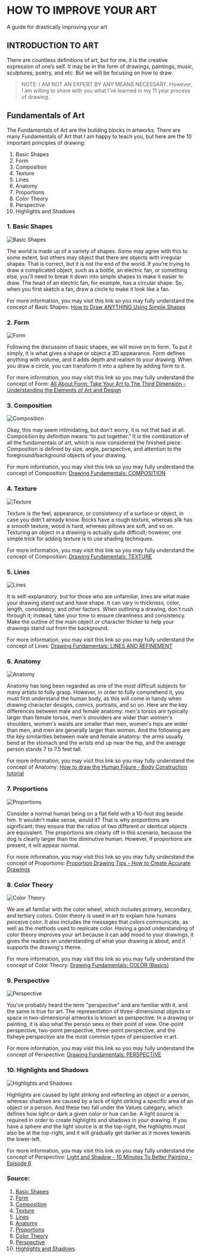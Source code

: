 # HOW TO IMPROVE YOUR ART
A guide for drastically improving your art 


## **INTRODUCTION TO ART**
There are countless definitions of art, but for me, it is the creative expression of one’s self. It may be in the form of drawings, paintings, music, sculptures, poetry, and etc. But we will be focusing on how to draw.

> NOTE: I AM NOT AN EXPERT BY ANY MEANS NECESSARY. However, I am willing to share with you what I’ve learned in my 11 year process of drawing.

## Fundamentals of Art
The Fundamentals of Art are the building blocks in artworks. There are many Fundamentals of Art that I am happy to teach you, but here are the 10 important principles of drawing:
1. Basic Shapes
2. Form
3. Composition
4. Texture
5. Lines
6. Anatomy
7. Proportions
8. Color Theory
9. Perspective
10. Highlights and Shadows

### 1. Basic Shapes
![Basic Shapes](https://user-images.githubusercontent.com/99783855/155145793-ca59c4f3-ddb2-4c57-829d-f1c5b46e2b29.jpg)

The world is made up of a variety of shapes. Some may agree with this to some extent, but others may object that there are objects with irregular shapes. That is correct, but it is not the end of the world. If you're trying to draw a complicated object, such as a bottle, an electric fan, or something else, you'll need to break it down into simple shapes to make it easier to draw. The head of an electric fan, for example, has a circular shape. So, when you first sketch a fan, draw a circle to make it look like a fan.

For more information, you may visit this link so you may fully understand the concept of Basic Shapes: [How to Draw ANYTHING Using Simple Shapes](https://www.youtube.com/watch?v=-6F5q_5HC3o)

### 2. Form
![Form](https://user-images.githubusercontent.com/99783855/155145893-f1fc9cb2-fccb-48d0-bf97-ebd19b6d067c.png)

Following the discussion of basic shapes, we will move on to form. To put it simply, it is what gives a shape or object a 3D appearance. Form defines anything with volume, and it adds depth and realism to your drawing. When you draw a circle, you can transform it into a sphere by adding form to it.

For more information, you may visit this link so you may fully understand the concept of Form: [All About Form: Take Your Art to The Third Dimension - Understanding the Elements of Art and Design](https://www.youtube.com/watch?v=8P6OPDgEqw4)

### 3. Composition
![Composition](https://user-images.githubusercontent.com/99783855/155145947-4dc98e2e-110e-4db6-8f1b-d0a8b61d1c61.jpg)

Okay, this may seem intimidating, but don’t worry, it is not that bad at all. Composition by definition means “to put together.” It is the combination of all the fundamentals of art, which is now considered the finished piece. Composition is defined by size, angle, perspective, and attention to the foreground/background objects of your drawing.

For more information, you may visit this link so you may fully understand the concept of Composition: [Drawing Fundamentals: COMPOSITION](https://www.youtube.com/watch?v=aHq5KwFvtns)

### 4. Texture
![Texture](https://user-images.githubusercontent.com/99783855/155146023-1a3bfdcc-4786-467c-ae83-275cbe766bc0.jpg)

Texture is the feel, appearance, or consistency of a surface or object, in case you didn't already know. Rocks have a rough texture, whereas silk has a smooth texture, wood is hard, whereas pillows are soft, and so on. Texturing an object in a drawing is actually quite difficult; however, one simple trick for adding texture is to use shading techniques.

For more information, you may visit this link so you may fully understand the concept of Composition: [Drawing Fundamentals: TEXTURE](https://www.youtube.com/watch?v=qsSYPWOINcQ)

### 5. Lines
![Lines](https://user-images.githubusercontent.com/99783855/155146107-e9fd3039-1924-47e1-8557-2e5a6ece0251.jpg)

It is self-explanatory, but for those who are unfamiliar, lines are what make your drawing stand out and have shape. It can vary in thickness, color, length, consistency, and other factors. When outlining a drawing, don't rush through it; instead, take your time to ensure cleanliness and consistency. Make the outline of the main object or character thicker to help your drawings stand out from the background.

For more information, you may visit this link so you may fully understand the concept of Lines: [Drawing Fundamentals: LINES AND REFINEMENT](https://www.youtube.com/watch?v=2VxhE96DmtE)

### 6. Anatomy
![Anatomy](https://user-images.githubusercontent.com/99783855/155146160-b34c694c-a816-49e4-8ba0-9792d0c47ca0.jpg)

Anatomy has long been regarded as one of the most difficult subjects for many artists to fully grasp. However, in order to fully comprehend it, you must first understand the human body, as this will come in handy when drawing character designs, comics, portraits, and so on. Here are the key differences between male and female anatomy: men's torsos are typically larger than female torsos, men's shoulders are wider than women's shoulders, women's waists are smaller than men, women's hips are wider than men, and men are generally larger than women. And the following are the key similarities between male and female anatomy: the arms usually bend at the stomach and the wrists end up near the hip, and the average person stands 7 to 7.5 feet tall.

For more information, you may visit this link so you may fully understand the concept of Anatomy: [How to draw the Human Figure - Body Construction tutorial](https://www.youtube.com/watch?v=w2fKxNDsXuw)

### 7. Proportions
![Proportions](https://user-images.githubusercontent.com/99783855/155146191-2cce41c6-f638-4490-8443-9226f715f885.jpg)

Consider a normal human being on a flat field with a 10-foot dog beside him. It wouldn't make sense, would it? That is why proportions are significant; they ensure that the ratios of two different or identical objects are equivalent. The proportions are clearly off in this scenario, because the dog is clearly larger than the diminutive human. However, if proportions are present, it will appear normal.

For more information, you may visit this link so you may fully understand the concept of Proportions: [Proportion Drawing Tips - How to Create Accurate Drawings](https://www.youtube.com/watch?v=1zx-0cV8aug)

### 8. Color Theory
![Color Theory](https://user-images.githubusercontent.com/99783855/155146228-caf5f259-f786-490b-8187-cbc0cccdb74d.jpeg)

We are all familiar with the color wheel, which includes primary, secondary, and tertiary colors. Color theory is used in art to explain how humans perceive color. It also includes the messages that colors communicate, as well as the methods used to replicate color. Having a good understanding of color theory improves your art because it can add mood to your drawings, it gives the readers an understanding of what your drawing is about, and it supports the drawing's theme.

For more information, you may visit this link so you may fully understand the concept of Color Theory: [Drawing Fundamentals: COLOR (Basics)](https://www.youtube.com/watch?v=UV7-8ZrgZfY)

### 9. Perspective
![Perspective](https://user-images.githubusercontent.com/99783855/155146275-68fa4a6b-15e1-42cf-8f44-9b5fe991e464.jpg)

You've probably heard the term "perspective" and are familiar with it, and the same is true for art. The representation of three-dimensional objects or space in two-dimensional artworks is known as perspective. In a drawing or painting, it is also what the person sees or their point of view. One-point perspective, two-point perspective, three-point perspective, and the fisheye perspective are the most common types of perspective in art.

For more information, you may visit this link so you may fully understand the concept of Perspective: [Drawing Fundamentals: PERSPECTIVE](https://www.youtube.com/watch?v=0xnfQScu8cE)

### 10. Highlights and Shadows
![Highlights and Shadows](https://user-images.githubusercontent.com/99783855/155146339-7f737430-9d70-4cdd-bd56-4c7641263435.jpg)

Highlights are caused by light striking and reflecting an object or a person, whereas shadows are caused by a lack of light striking a specific area of an object or a person. And these two fall under the Values category, which defines how light or dark a given color or hue can be. A light source is required in order to create highlights and shadows in your drawing. If you have a sphere and the light source is at the top-right, the highlights must also be at the top-right, and it will gradually get darker as it moves towards the lower-left.

For more information, you may visit this link so you may fully understand the concept of Perspective: [Light and Shadow - 10 Minutes To Better Painting - Episode 6](https://www.youtube.com/watch?v=xcCJ2CU-bFw)

### Source:

1. [Basic Shapes](https://www.istockphoto.com/vector/geometric-shapes-with-labels-set-of-14-basic-shapes-simple-flat-vector-illustration-gm1270144089-373203953)
2. [Form](https://cryptocomics.com/blog/C/2020/10/22/Fundamentals-of-Comic-Book-Art-Part-2-Construction-767)
3. [Composition](https://www.artstation.com/learning/courses/VK3/composition-in-painting)
4. [Texture](https://www.pinterest.com/pin/528398968767286269/)
5. [Lines](https://stock.adobe.com/ph/images/type-of-lines-in-art/200339857)
6. [Anatomy](https://www.pinterest.ch/pin/205828645449442005/?amp_client_id=CLIENT_ID(_)&mweb_unauth_id=%7B%7Bdefault.session%7D%7D&simplified=true)
7. [Proportions](https://www.pinterest.com/pin/281193570455271214/?d=t&mt=login)
8. [Color Theory](https://uxplanet.org/analogous-colors-and-color-wheel-609a05b5b90e)
9. [Perspective](https://stock.adobe.com/images/sketch-interior-perspective-bath-room-black-and-white-interior-design/119724925)
10. [Highlights and Shadows](https://tsafallbeginningdrawing.wordpress.com/2013/11/14/value-and-rounded-volume/)

